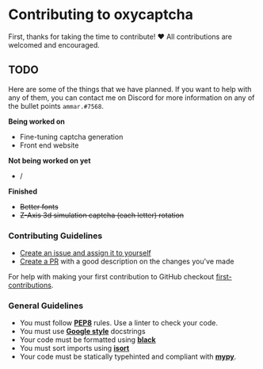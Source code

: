 # Contributing to oxycaptcha

First, thanks for taking the time to contribute! ❤️ All contributions are welcomed and encouraged.

## TODO

Here are some of the things that we have planned. If you want to help with any of them, you can contact me on Discord for more 
information on any of the bullet points `ammar.#7568`.

**Being worked on**
- Fine-tuning captcha generation
- Front end website

**Not being worked on yet**
- /

**Finished**
- ~~Better fonts~~
- ~~Z-Axis 3d simulation captcha (each letter) rotation~~

### Contributing Guidelines

- [Create an issue and assign it to yourself](https://github.com/ammarsys/oxycaptcha/issues)
- [Create a PR](https://github.com/ammarsys/oxycaptcha/issues/pulls)
   with a good description on the changes you've made

For help with making your first contribution to GitHub checkout [first-contributions](https://github.com/firstcontributions/first-contributions).

### General Guidelines

- You must follow **[PEP8](https://peps.python.org/pep-0008/)** rules. Use a linter to check your code.
- You must use **[Google style](https://sphinxcontrib-napoleon.readthedocs.io/en/latest/example_google.html)** docstrings
- Your code must be formatted using **[black](https://pypi.org/project/black/)**
- You must sort imports using **[isort](https://pypi.org/project/isort/)**
- Your code must be statically typehinted and compliant with **[mypy](https://www.mypy-lang.org/)**.
